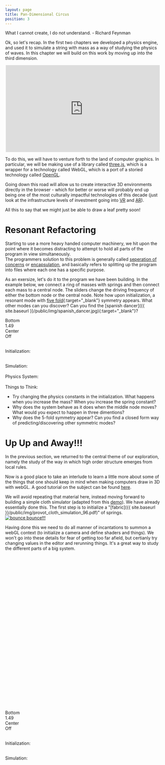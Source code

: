 ```yaml
---
layout: page
title: Pan-Dimensional Circus
position: 3
---
```


<script src="{{ site.baseurl }}/public/js/lib/ace/ace.js" type="text/javascript" charset="utf-8"></script>
<script src="{{ site.baseurl }}/public/js/lib/ace/ext-themelist.js" type="text/javascript" charset="utf-8"></script>

<script src="{{ site.baseurl }}/public/js/lib/jquery.visible.min.js"></script>
<script src="{{ site.baseurl }}/public/js/lib/fool-util.js" type="text/javascript" charset="utf-8"></script>

<script src="{{ site.baseurl }}/public/js/lib/three.min.js"></script> 
<script src="{{ site.baseurl }}/public/js/three_libs/stats.min.js"></script> 
<script src="{{ site.baseurl }}/public/js/lib/OrbitControls.js"></script> 
<script src="{{ site.baseurl }}/public/js/lib/Detector.js"></script> 


<script type="text/javascript" src="{{ site.baseurl }}/public/js/spring-system.js"></script>

<p class="message">
What I cannot create, I do not understand. - Richard Feynman
</p>

Ok, so let's recap.  In the first two chapters we developed a physics engine, and used it to simulate a string with mass as a way of studying the physics of waves.  In this chapter we will build on this work by moving up into the third dimension.  

<div style="margin: 0px auto; text-align: center;">
<iframe src="https://player.vimeo.com/video/103736199" width="500" height="281" frameborder="0" webkitallowfullscreen mozallowfullscreen allowfullscreen></iframe>
</div>

To do this, we will have to venture forth to the land of computer graphics.  In particular, we will be making use of a library called [three.js](http://threejs.org/), which is a wrapper for a technology called WebGL, which is a port of a storied technology called [OpenGL](https://open.gl/drawing).

Going down this road will allow us to create interactive 3D environments directly in the browser - which for better or worse will probably end up being one of the most culturally impactful technologies of this decade (just look at the infrastructure levels of investment going into [VR](https://www.oculus.com/) and [AR](http://www.magicleap.com/#/home)).

All this to say that we might just be able to draw a leaf pretty soon!

# Resonant Refactoring 

Starting to use a more heavy handed computer machinery, we hit upon the point where it becomes distracting to attempt to hold all parts of the program in view simultaneously.  
The programmers solution to this problem is generally called [seperation of concerns](https://en.wikipedia.org/wiki/Separation_of_concerns) or [encapsulation](https://en.wikipedia.org/wiki/Encapsulation_%28computer_programming%29), and basically refers to splitting up the program into files where each one has a specific purpose.

As an exersize, let's do it to the program we have been building. In the example below, we connect a ring of masses with springs and then connect each mass to a central node.  The sliders change the driving frequency of either the bottom node or the central node.  Note how upon initialization, a resonant mode with [five fold](http://www.aps.org/units/dfd/pressroom/gallery/2012/rajchenbach12.cfm){:target="_blank"} symmetry appears.  What other modes can you discover? Can you find the [spanish dancer]({{ site.baseurl }}/public/img/spanish_dancer.jpg){:target="_blank"}?


<script type="text/javascript" src="{{ site.baseurl }}/public/js/circus/circle-init.js"></script>
<script type="text/javascript" src="{{ site.baseurl }}/public/js/circus/circle-simulate.js"></script>

<div class='content'>
  <canvas id="circle-canvas" height='400' width='700' style='width: 100%;'></canvas>
</div>

<script type="text/javascript"> 
  //circleEx.initialXposition = 2;
  circleInit.reset();

  circleAnimate();

  var animate_circle = true;

  function circleAnimate() {
    requestAnimationFrame( circleAnimate );

    var time = Date.now();

    animate_circle = animate_circle || $('#circle-canvas').visible( true );
    if (animate_circle) {
    	circleSim.simulate(time);
	}
  }
</script>
<div class="slider-label">Bottom</div><div id="circle-yFreq" class="slider"></div><div id="circle-yFreq-text" class="slider-value">1.49</div>

<div class="slider-label">Center</div><div id="circle-xFreq" class="slider"></div><div id="circle-xFreq-text" class="slider-value">Off</div>

<br/>

Initialization: 
<div>
<div id="circleEd-init" class="editor">
</div>
</div>

<br/>
Simulation:
<div>
<div id="circleEd-simulate" class="editor">
</div>
</div>

<br/>
Physics System:
<div>
<div id="circleEd-system" class="editor">
</div>
</div>

<script type="text/javascript">
// from fool-util
initEditor('circleEd-init');
loadContent('circleEd-init', '{{ site.baseurl }}/public/js/circus/circle-init.js', '8');

initEditor('circleEd-simulate');
loadContent('circleEd-simulate', '{{ site.baseurl }}/public/js/circus/circle-simulate.js', '31');

initEditor('circleEd-system');
loadContent('circleEd-system', '{{ site.baseurl }}/public/js/spring-system.js', '102');
</script>

<script type="text/javascript">
  function updateYLabel() {
    var freq = $( "#circle-yFreq" ).slider( "value" );
    if (freq == 0) { 
      $("#circle-yFreq-text").text("Off"); 
    }
    else { 
      $("#circle-yFreq-text").text(freq + ""); 
    }
  }

  function updateYFrequency() {
    var freq = $( "#circle-yFreq" ).slider( "value" );
    circleSim.yFreq = freq;
    if (freq == 0) { 
      $("#circle-yFreq-text").text("Off"); 
    }
    else { 
      $("#circle-yFreq-text").text(freq + ""); 
    }
  }

  function updateXLabel() {
    var freq = $( "#circle-xFreq" ).slider( "value" );
    if (freq == 0) { 
      $("#circle-xFreq-text").text("Off"); 
    }
    else { 
      $("#circle-xFreq-text").text(freq + ""); 
    }
  }

  function updateXFrequency() {
    var freq = $( "#circle-xFreq" ).slider( "value" );
    circleSim.xFreq = freq;
    if (freq == 0) { 
      $("#circle-xFreq-text").text("Off"); 
    }
    else { 
      $("#circle-xFreq-text").text(freq + ""); 
    }
  }

  $(function() {
    $( "#circle-yFreq" ).slider({
      orientation: "horizontal",
      range: "min",
      max: 5,
      step: .01,
      value: 1.49,
      change: updateYFrequency,
      slide: updateYLabel
    });
  });

  $(function() {
    $( "#circle-xFreq" ).slider({
      orientation: "horizontal",
      range: "min",
      max: 5,
      step: .01,
      value: 0,
      change: updateXFrequency,
      slide: updateXLabel
    });
  });

  var updateCircleParams = function() {
    updateYFrequency();
    updateXFrequency();
    circleInit.reset();
    circleSim.system = circleInit.system;
  };

  $( ".circleEd-init.editor-run" ).click(function(){ updateCircleParams(); });
  $( ".circleEd-simulate.editor-run" ).click(function(){     
	  	updateYFrequency();
	    updateXFrequency(); 
	});
  $( ".circleEd-system.editor-run" ).click(function(){ updateCircleParams(); });

</script>
<br/>
Things to Think: 

* Try changing the physics constants in the initialization.  What happens when you increase the mass?  When you increase the spring constant?  
* Why does the system behave as it does when the middle node moves?  What would you expect to happen in three dimentions?
* Why does the 5-fold symmetry appear?  Can you find a closed form way of predicting/discovering other symmetric modes?  

# Up Up and Away!!!

In the previous section, we returned to the central theme of our exploration, namely the study of the way in which high order structure emerges from local rules.  

Now is a good place to take an interlude to learn a little more about some of the things that one should keep in mind when making computers draw in 3D with webGL.  A good tutorial on the subject can be found [here](http://acko.net/files/fullfrontal/fullfrontal/webglmath/online.html). 

We will avoid repeating that material here, instead moving forward to building a simple cloth simulator (adapted from this [demo](http://threejs.org/examples/webgl_animation_cloth.html)).  We have already essentially done this.  The first step is to initialize a "[fabric]({{ site.baseurl }}/public/img/provot_cloth_simulation_96.pdf)" of springs.
<a href="{{ site.baseurl }}/public/img/bouncing carpet2.gif"><img src="{{ site.baseurl }}/public/img/bouncing carpet.gif" alt="bounce bounce!!!"></a>

Having done this we need to do all manner of incantations to summon a webGL context (to initialize a camera and define shaders and things).  We won't go into these details for fear of getting too far afield, but certianly try changing values in the editor and rerunning things.  It's a great way to study the different parts of a big system.  

<script type="x-shader/x-fragment" id="fragmentShaderDepth">

  uniform sampler2D texture;
  varying vec2 vUV;

  vec4 pack_depth( const in float depth ) {

    const vec4 bit_shift = vec4( 256.0 * 256.0 * 256.0, 256.0 * 256.0, 256.0, 1.0 );
    const vec4 bit_mask  = vec4( 0.0, 1.0 / 256.0, 1.0 / 256.0, 1.0 / 256.0 );
    vec4 res = fract( depth * bit_shift );
    res -= res.xxyz * bit_mask;
    return res;

  }

  void main() {

    vec4 pixel = texture2D( texture, vUV );

    if ( pixel.a < 0.5 ) discard;

    gl_FragData[ 0 ] = pack_depth( gl_FragCoord.z );

  }
</script>

<script type="x-shader/x-vertex" id="vertexShaderDepth">

  varying vec2 vUV;

  void main() {

    vUV = 0.75 * uv;

    vec4 mvPosition = modelViewMatrix * vec4( position, 1.0 );

    gl_Position = projectionMatrix * mvPosition;

  }

</script>

<script type="text/javascript" src="{{ site.baseurl }}/public/js/circus/sheet-init.js"></script>
<script type="text/javascript" src="{{ site.baseurl }}/public/js/circus/sheet-simulate.js"></script>

<div class='content'>
  <canvas id="sheet-canvas" height='400' width='700' style='width: 100%;'></canvas>
</div>

<div class='content' id='sheet-gl'>
    <canvas id="sheet-gl" height='400' width='700' style='width: 100%;'></canvas>
</div>

<style> 
#stats { position: absolute; top:0; left: 0 }
      #stats #fps { background: transparent !important }
      #stats #fps #fpsText { color: #aaa !important }
      #stats #fps #fpsGraph { display: none }

      #sheet-gl { width: 500px; height: 500px;}
</style>

<div class="slider-label">Bottom</div><div id="sheet-yFreq" class="slider"></div><div id="sheet-yFreq-text" class="slider-value">1.49</div>

<div class="slider-label">Center</div><div id="sheet-xFreq" class="slider"></div><div id="sheet-xFreq-text" class="slider-value">Off</div>

<br/>

Initialization: 
<div>
<div id="sheetEd-init" class="editor">
</div>
</div>

<br/>
Simulation:
<div>
<div id="sheetEd-simulate" class="editor">
</div>
</div>

<script type="text/javascript">
var sheetThree = initThree('sheet-gl');
var sheetTexturePath = '{{ site.baseurl }}/public/img/textures/';
var startSheetAnimation = function () {
  sheetInit.reset();
  sheetSim.sheetGeometry = sheetInit.sheetGeometry;

  sheetAnimate();

  function sheetAnimate() {
    requestAnimationFrame( sheetAnimate );

    var time = Date.now();

    if ($('#sheet-gl').visible( true )) {
      animate_circle = false;
      sheetSim.simulate(time);
      sheetSim.render();
  }
  }
}
// from fool-util
initEditor('sheetEd-init');
loadContent('sheetEd-init', '{{ site.baseurl }}/public/js/circus/sheet-init.js', '8', startSheetAnimation);

initEditor('sheetEd-simulate');
loadContent('sheetEd-simulate', '{{ site.baseurl }}/public/js/circus/sheet-simulate.js', '31');

// in function to work around some editor loading bug.
// startSheetAnimation();
</script>

<script type="text/javascript">
// ground

  var groundTexture = THREE.ImageUtils.loadTexture( '{{ site.baseurl }}/public/img/textures/' + "ground3.jpg" );
  groundTexture.wrapS = groundTexture.wrapT = THREE.RepeatWrapping;
  groundTexture.repeat.set( 25, 25 );
  groundTexture.anisotropy = 16;

  var groundMaterial = new THREE.MeshPhongMaterial( { color: 0xffffff, specular: 0x111111, map: groundTexture } );

  var mesh = new THREE.Mesh( new THREE.PlaneBufferGeometry( 20000, 20000 ), groundMaterial );
  mesh.position.y = -300;
  mesh.rotation.x = - Math.PI / 2;
  mesh.receiveShadow = true;
  sheetThree.scene.add( mesh );
</script>

<script type="text/javascript">
 //  function updateYLabel() {
 //    var freq = $( "#sheet-yFreq" ).slider( "value" );
 //    if (freq == 0) { 
 //      $("#sheet-yFreq-text").text("Off"); 
 //    }
 //    else { 
 //      $("#sheet-yFreq-text").text(freq + ""); 
 //    }
 //  }

 //  function updateYFrequency() {
 //    var freq = $( "#sheet-yFreq" ).slider( "value" );
 //    sheetSim.yFreq = freq;
 //    if (freq == 0) { 
 //      $("#sheet-yFreq-text").text("Off"); 
 //    }
 //    else { 
 //      $("#sheet-yFreq-text").text(freq + ""); 
 //    }
 //  }

 //  function updateXLabel() {
 //    var freq = $( "#sheet-xFreq" ).slider( "value" );
 //    if (freq == 0) { 
 //      $("#sheet-xFreq-text").text("Off"); 
 //    }
 //    else { 
 //      $("#sheet-xFreq-text").text(freq + ""); 
 //    }
 //  }

 //  function updateXFrequency() {
 //    var freq = $( "#sheet-xFreq" ).slider( "value" );
 //    sheetSim.xFreq = freq;
 //    if (freq == 0) { 
 //      $("#sheet-xFreq-text").text("Off"); 
 //    }
 //    else { 
 //      $("#sheet-xFreq-text").text(freq + ""); 
 //    }
 //  }

 //  $(function() {
 //    $( "#sheet-yFreq" ).slider({
 //      orientation: "horizontal",
 //      range: "min",
 //      max: 5,
 //      step: .01,
 //      value: 1.49,
 //      change: updateYFrequency,
 //      slide: updateYLabel
 //    });
 //  });

 //  $(function() {
 //    $( "#sheet-xFreq" ).slider({
 //      orientation: "horizontal",
 //      range: "min",
 //      max: 5,
 //      step: .01,
 //      value: 0,
 //      change: updateXFrequency,
 //      slide: updateXLabel
 //    });
 //  });

  var updateSheetParams = function() {
 //   updateYFrequency();
 //   updateXFrequency();
    sheetInit.reset();

    sheetSim.system = sheetInit.system;
    sheetSim.sheetGeometry = sheetInit.sheetGeometry;
  };

   $( ".sheetEd-init.editor-run" ).click(function(){ updateSheetParams(); });
 //  $( ".sheetEd-simulate.editor-run" ).click(function(){     
	//   	updateYFrequency();
	//     updateXFrequency(); 
	// });
 //  $( ".sheetEd-system.editor-run" ).click(function(){ updateSheetParams(); });

</script>

